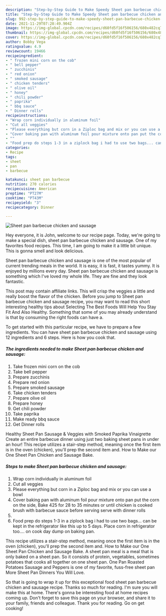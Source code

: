 ```yaml
---
description: "Step-by-Step Guide to Make Speedy Sheet pan barbecue chicken and sausage"
title: "Step-by-Step Guide to Make Speedy Sheet pan barbecue chicken and sausage"
slug: 992-step-by-step-guide-to-make-speedy-sheet-pan-barbecue-chicken-and-sausage
date: 2021-11-29T07:28:49.904Z
image: https://img-global.cpcdn.com/recipes/d60fd5f16f506156/680x482cq70/sheet-pan-barbecue-chicken-and-sausage-recipe-main-photo.jpg
thumbnail: https://img-global.cpcdn.com/recipes/d60fd5f16f506156/680x482cq70/sheet-pan-barbecue-chicken-and-sausage-recipe-main-photo.jpg
cover: https://img-global.cpcdn.com/recipes/d60fd5f16f506156/680x482cq70/sheet-pan-barbecue-chicken-and-sausage-recipe-main-photo.jpg
author: Bobby Vega
ratingvalue: 4.9
reviewcount: 19466
recipeingredient:
- " frozen mini corn on the cob"
- " bell pepper"
- " zucchinis"
- " red onion"
- " smoked sausage"
- " chicken tenders"
- " olive oil"
- " honey"
- " chili powder"
- " paprika"
- " bbq sauce"
- " Dinner rolls"
recipeinstructions:
- "Wrap corn individually in aluminum foil"
- "Cut all veggies"
- "Please everything but corn in a Ziploc bag and mix or you can use a bowl"
- "Cover baking pan with aluminum foil pour mixture onto pan put the corn on the side, Bake 425 for 28 to 35 minutes or until chicken is cooked brush with barbecue sauce before serving serve with dinner rolls"
- ""
- "Food prep do steps 1-3 in a ziplock bag i had to use two bags... can be kept in the refrigerator like this up to 5 days. Place corn in refrigerator too.... on cook day dump on baking pan."
categories:
- Recipe
tags:
- sheet
- pan
- barbecue

katakunci: sheet pan barbecue 
nutrition: 270 calories
recipecuisine: American
preptime: "PT27M"
cooktime: "PT43M"
recipeyield: "3"
recipecategory: Dinner

---
```



![Sheet pan barbecue chicken and sausage](https://img-global.cpcdn.com/recipes/d60fd5f16f506156/680x482cq70/sheet-pan-barbecue-chicken-and-sausage-recipe-main-photo.jpg)

Hey everyone, it is John, welcome to our recipe page. Today, we're going to make a special dish, sheet pan barbecue chicken and sausage. One of my favorites food recipes. This time, I am going to make it a little bit unique. This is gonna smell and look delicious.

Sheet pan barbecue chicken and sausage is one of the most popular of current trending meals in the world. It is easy, it is fast, it tastes yummy. It is enjoyed by millions every day. Sheet pan barbecue chicken and sausage is something which I've loved my whole life. They are fine and they look fantastic.

This post may contain affiliate links. This will crisp the veggies a little and really boost the flavor of the chicken. Before you jump to Sheet pan barbecue chicken and sausage recipe, you may want to read this short interesting healthy tips about Selecting The Best Foods Will Help You Stay Fit And Also Healthy. Something that some of you may already understand is that by consuming the right foods can have a.


To get started with this particular recipe, we have to prepare a few ingredients. You can have sheet pan barbecue chicken and sausage using 12 ingredients and 6 steps. Here is how you cook that.

<!--inarticleads1-->

##### The ingredients needed to make Sheet pan barbecue chicken and sausage:

1. Take  frozen mini corn on the cob
1. Take  bell pepper
1. Prepare  zucchinis
1. Prepare  red onion
1. Prepare  smoked sausage
1. Take  chicken tenders
1. Prepare  olive oil
1. Prepare  honey
1. Get  chili powder
1. Take  paprika
1. Make ready  bbq sauce
1. Get  Dinner rolls


Healthy Sheet Pan Sausage &amp; Veggies with Smoked Paprika Vinaigrette Create an entire barbecue dinner using just two baking sheet pans in under an hour! This recipe utilizes a stair-step method, meaning once the first item is in the oven (chicken), you&#39;ll prep the second item and. How to Make our One Sheet Pan Chicken and Sausage Bake. 

<!--inarticleads2-->

##### Steps to make Sheet pan barbecue chicken and sausage:

1. Wrap corn individually in aluminum foil
1. Cut all veggies
1. Please everything but corn in a Ziploc bag and mix or you can use a bowl
1. Cover baking pan with aluminum foil pour mixture onto pan put the corn on the side, Bake 425 for 28 to 35 minutes or until chicken is cooked brush with barbecue sauce before serving serve with dinner rolls
1. 
1. Food prep do steps 1-3 in a ziplock bag i had to use two bags... can be kept in the refrigerator like this up to 5 days. Place corn in refrigerator too.... on cook day dump on baking pan.


This recipe utilizes a stair-step method, meaning once the first item is in the oven (chicken), you&#39;ll prep the second item and. How to Make our One Sheet Pan Chicken and Sausage Bake. A sheet pan meal is a meal that is only baked on a sheet pan. So it consists of protein, vegetables, sometimes potatoes that cooks all together on one sheet pan. One Pan Roasted Potatoes Sausage and Peppers is one of my favorite, fuss-free sheet pan More Sheet Pan Dinners You Will Love. 

So that is going to wrap it up for this exceptional food sheet pan barbecue chicken and sausage recipe. Thanks so much for reading. I'm sure you will make this at home. There's gonna be interesting food at home recipes coming up. Don't forget to save this page on your browser, and share it to your family, friends and colleague. Thank you for reading. Go on get cooking!
